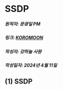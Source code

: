 # SSDP
##### 원작자: 문광일 PM
##### 링크: [KOROMOON][koromoonlink]
[koromoonlink]: https://koromoon.blogspot.com/2020/02/ssdp.html "Go koromoon"
##### 작성자: 강하늘 사원
##### 작성일자: 2024년 4월 11일

## (1) SSDP



